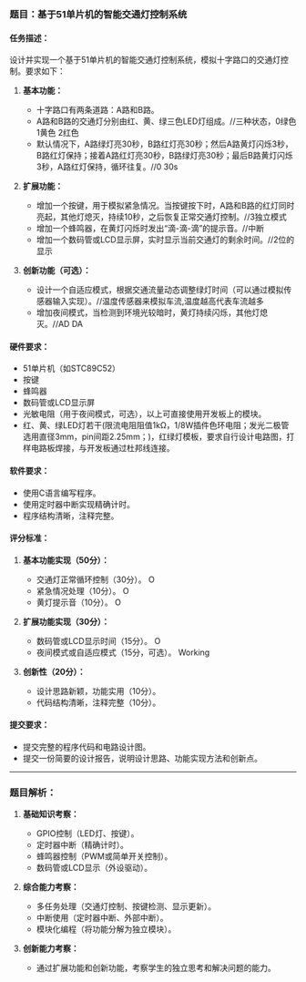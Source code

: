 ### **题目：基于51单片机的智能交通灯控制系统**

#### **任务描述：**
设计并实现一个基于51单片机的智能交通灯控制系统，模拟十字路口的交通灯控制。要求如下：

1. **基本功能：**
    - 十字路口有两条道路：A路和B路。
    - A路和B路的交通灯分别由红、黄、绿三色LED灯组成。//三种状态，0绿色 1黄色 2红色
    - 默认情况下，A路绿灯亮30秒，B路红灯亮30秒；然后A路黄灯闪烁3秒，B路红灯保持；接着A路红灯亮30秒，B路绿灯亮30秒；最后B路黄灯闪烁3秒，A路红灯保持，循环往复。//0 30s 

2. **扩展功能：**
    - 增加一个按键，用于模拟紧急情况。当按键按下时，A路和B路的红灯同时亮起，其他灯熄灭，持续10秒，之后恢复正常交通灯控制。//3独立模式
    - 增加一个蜂鸣器，在黄灯闪烁时发出“滴-滴-滴”的提示音。//中断
    - 增加一个数码管或LCD显示屏，实时显示当前交通灯的剩余时间。//2位的显示

3. **创新功能（可选）：**
    - 设计一个自适应模式，根据交通流量动态调整绿灯时间（可以通过模拟传感器输入实现）。//温度传感器来模拟车流,温度越高代表车流越多
    - 增加夜间模式，当检测到环境光较暗时，黄灯持续闪烁，其他灯熄灭。//AD DA

#### **硬件要求：**
- 51单片机（如STC89C52）
- 按键
- 蜂鸣器
- 数码管或LCD显示屏
- 光敏电阻（用于夜间模式，可选），以上可直接使用开发板上的模块。
- 红、黄、绿LED灯若干(限流电阻阻值1kΩ，1/8W插件色环电阻；发光二极管选用直径3mm，pin间距2.25mm；)，红绿灯模板，要求自行设计电路图，打样电路板焊接，与开发板通过杜邦线连接。

#### **软件要求：**
- 使用C语言编写程序。
- 使用定时器中断实现精确计时。
- 程序结构清晰，注释完整。

#### **评分标准：**
1. **基本功能实现（50分）：**
    - 交通灯正常循环控制（30分）。  O
    - 紧急情况处理（10分）。    O
    - 黄灯提示音（10分）。  O

2. **扩展功能实现（30分）：**
    - 数码管或LCD显示时间（15分）。 O
    - 夜间模式或自适应模式（15分，可选）。  Working

3. **创新性（20分）：**
    - 设计思路新颖，功能实用（10分）。
    - 代码结构清晰，注释完整（10分）。

#### **提交要求：**
- 提交完整的程序代码和电路设计图。
- 提交一份简要的设计报告，说明设计思路、功能实现方法和创新点。

---

### **题目解析：**
1. **基础知识考察：**
    - GPIO控制（LED灯、按键）。
    - 定时器中断（精确计时）。
    - 蜂鸣器控制（PWM或简单开关控制）。
    - 数码管或LCD显示（外设驱动）。

2. **综合能力考察：**
    - 多任务处理（交通灯控制、按键检测、显示更新）。
    - 中断使用（定时器中断、外部中断）。
    - 模块化编程（将功能分解为独立模块）。

3. **创新能力考察：**
    - 通过扩展功能和创新功能，考察学生的独立思考和解决问题的能力。